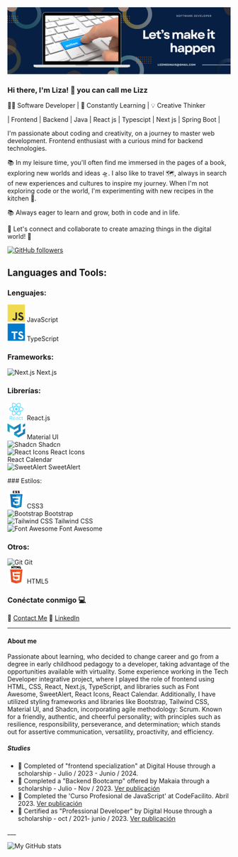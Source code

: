 <img src="myBanner.png" alt="banner" />

### Hi there, I'm Liza! 👋 you can call me Lizz

👨‍💻 Software Developer | 🌱 Constantly Learning | 💡 Creative Thinker

| Frontend | Backend | Java | React js | Typescipt | Next js | Spring Boot |

I'm passionate about coding and creativity, on a journey to master web development. Frontend enthusiast with a curious mind for backend technologies.

📚 In my leisure time, you'll often find me immersed in the pages of a book, exploring new worlds and ideas 🛸. I also like to travel 🗺️, always in search of new experiences and cultures to inspire my journey. When I'm not exploring code or the world, I'm experimenting with new recipes in the kitchen 🌮.

📚 Always eager to learn and grow, both in code and in life.

🌟 Let's connect and collaborate to create amazing things in the digital world! 🚀

[![GitHub followers](https://img.shields.io/github/followers/TuUsuario?label=Follow&style=social)](https://github.com/lizzmedina)

## Languages and Tools:

### Lenguajes:
<p align="left">

  <div>
    <img src="https://raw.githubusercontent.com/devicons/devicon/master/icons/javascript/javascript-original.svg" alt="JavaScript" width="40" height="40"/> JavaScript
  </div>
  <div>
    <img src="https://raw.githubusercontent.com/devicons/devicon/master/icons/typescript/typescript-original.svg" alt="TypeScript" width="40" height="40"/> TypeScript
  </div>
</p>

### Frameworks:
<p align="left">
  <div>
    <img src="[https://www.rlogical.com/wp-content/uploads/2023/03/Rlogical-Blog-Images-thumbnail.webp](https://www.rlogical.com/wp-content/uploads/2023/03/Rlogical-Blog-Images-thumbnail.webp)" alt="Next.js" width="40" height="40"/> Next.js
  </div>   
</p>

### Librerías:
<p align="left">
  <div>
    <img src="https://raw.githubusercontent.com/devicons/devicon/master/icons/react/react-original-wordmark.svg" alt="React" width="40" height="40"/> React.js
  </div>
  <div>
    <img src="https://raw.githubusercontent.com/devicons/devicon/master/icons/materialui/materialui-original.svg" alt="Material UI" width="40" height="40"/> Material UI
  </div>
  <div>
    <img src="https://avatars.githubusercontent.com/u/19369327?s=280&v=4" alt="Shadcn" width="40" height="40"/> Shadcn
  </div>
  <div>
    <img src="https://raw.githubusercontent.com/react-icons/react-icons/master/react-icons.svg" alt="React Icons" width="40" height="40"/> React Icons
  </div>
  <div>
    React Calendar
  </div>
  <div>
    <img src="https://sweetalert2.github.io/images/favicon.png" alt="SweetAlert" width="40" height="40"/> SweetAlert
  </div>
</p>
### Estilos:
<p>
  <div>
    <img src="https://raw.githubusercontent.com/devicons/devicon/master/icons/css3/css3-original-wordmark.svg" alt="CSS3" width="40" height="40"/> CSS3
  </div>
  <div>
    <img src="https://upload.wikimedia.org/wikipedia/commons/thumb/b/b2/Bootstrap_logo.svg/2560px-Bootstrap_logo.svg.png" alt="Bootstrap" width="40" height="40"/> Bootstrap
  </div>
  <div>
    <img src="https://www.vectorlogo.zone/logos/tailwindcss/tailwindcss-icon.svg" alt="Tailwind CSS" width="40" height="40"/> Tailwind CSS
  </div>
    <div>
    <img src="https://upload.wikimedia.org/wikipedia/commons/d/d7/Font_Awesome_5_logo.svg" alt="Font Awesome" width="40" height="40"/> Font Awesome
  </div>  
</p>

### Otros:
<p align="left">
  <div>
    <img src="https://www.vectorlogo.zone/logos/git-scm/git-scm-icon.svg" alt="Git" width="40" height="40"/> Git
  </div>    
  <div>
    <img src="https://raw.githubusercontent.com/devicons/devicon/master/icons/html5/html5-original-wordmark.svg" alt="HTML5" width="40" height="40"/> HTML5
  </div>
</p>


### Conéctate conmigo 💻

📧 [Contact Me](mailto:lizzmedina15@gmail.com)
👔 [LinkedIn](https://www.linkedin.com/in/liza-medina/)

___
<h4>About me</h4>
<p>Passionate about learning, who decided to change career and go from a degree in early childhood pedagogy to a developer, taking advantage of the opportunities available with virtuality. Some experience working in the Tech Developer integrative project, where I played the role of frontend using HTML, CSS, React, Next.js, TypeScript, and libraries such as Font Awesome, SweetAlert, React Icons, React Calendar. Additionally, I have utilized styling frameworks and libraries like Bootstrap, Tailwind CSS, Material UI, and Shadcn, incorporating agile methodology: Scrum. Known for a friendly, authentic, and cheerful personality; with principles such as resilience, responsibility, perseverance, and determination; which stands out for assertive communication, versatility, proactivity, and efficiency.
</p>
<h5>Studies</h5>
    <ul>
      <li>📙 Completed of "frontend specialization"  at Digital House through a scholarship - Julio / 2023 - Junio / 2024.</li>             
      <li>📜 Completed a "Backend Bootcamp" offered by Makaia through a scholarship - Julio - Nov / 2023. <span><a target="blank" href="https://www.linkedin.com/posts/liza-medina_backend-java-programacion-activity-7133465936090537985-JHyT?utm_source=share&utm_medium=member_desktop">Ver publicación</a> </span> </li>    
      <li>📜 Completed the 'Curso Profesional de JavaScript' at CodeFacilito. Abril 2023. <span><a target="blank" href="https://www.linkedin.com/posts/liza-medina_semanafronted-codigofacilito-activity-7055609862541463552-ARYZ?utm_source=share&utm_medium=member_desktop">Ver publicación</a> </span></li>
      <li>📜 Certified as "Professional Developer" by Digital House through a scholarship - oct / 2021- junio / 2023. <span><a target="blank" href="https://www.linkedin.com/posts/liza-medina_profesional-devoloper-activity-7091901537211310080-mPpf?utm_source=share&utm_medium=member_desktop">Ver publicación</a> </span> </li>             
    </ul>
___

![My GitHub stats](https://github-readme-stats.vercel.app/api?username=lizzmedina&show_icons=true&theme=lizzmedina)

